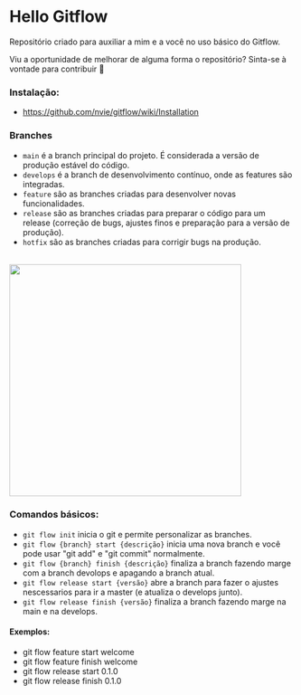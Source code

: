 # Hello Gitflow

Repositório criado para auxiliar a mim e a você no uso básico do Gitflow.

Viu a oportunidade de melhorar de alguma forma o repositório? Sinta-se à vontade para contribuir 🙂

### Instalação:

- https://github.com/nvie/gitflow/wiki/Installation

### Branches

- `main` é a branch principal do projeto. É considerada a versão de produção estável do código.
- `develops` é a branch de desenvolvimento contínuo, onde as features são integradas.
- `feature` são as branches criadas para desenvolver novas funcionalidades.
- `release` são as branches criadas para preparar o código para um release (correção de bugs, ajustes finos e preparação para a versão de produção).
- `hotfix` são as branches criadas para corrigir bugs na produção.

<br />
<img height="410em" src="https://wac-cdn.atlassian.com/dam/jcr:cc0b526e-adb7-4d45-874e-9bcea9898b4a/04%20Hotfix%20branches.svg?cdnVersion=1351" align="center" />
<br />

### Comandos básicos:

- `git flow init` inicia o git e permite personalizar as branches.
- `git flow {branch} start {descrição}` inicia uma nova branch e você pode usar "git add" e "git commit" normalmente.
- `git flow {branch} finish {descrição}` finaliza a branch fazendo marge com a branch devolops e apagando a branch atual.
- `git flow release start {versão}` abre a branch para fazer o ajustes nescessarios para ir a master (e atualiza o develops junto).
- `git flow release finish {versão}` finaliza a branch fazendo marge na main e na develops.

#### Exemplos:

- git flow feature start welcome
- git flow feature finish welcome
- git flow release start 0.1.0
- git flow release finish 0.1.0
